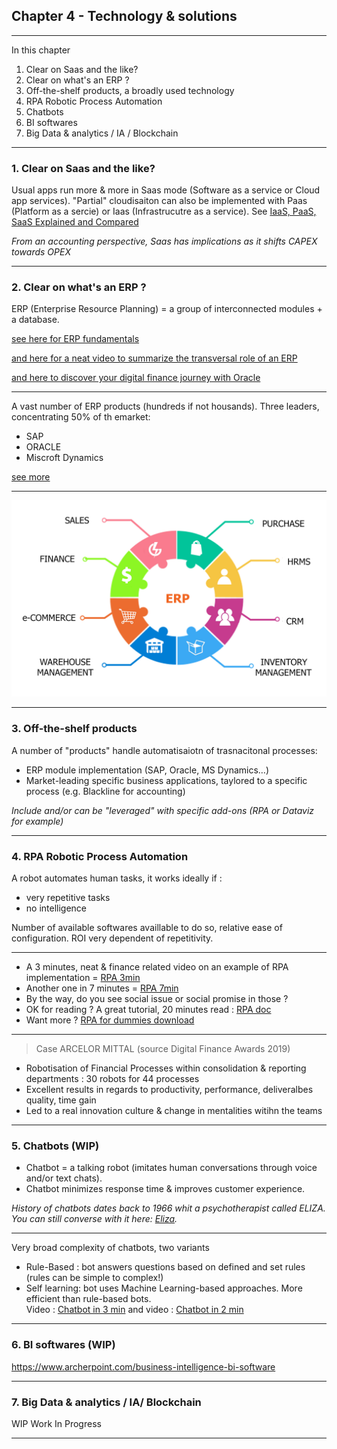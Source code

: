 ## Chapter 4 - Technology & solutions

----

In this chapter
1. Clear on Saas and the like?
2. Clear on what's an ERP ?
3. Off-the-shelf products, a broadly used technology
4. RPA Robotic Process Automation 
5. Chatbots
6. BI softwares
7. Big Data & analytics / IA / Blockchain

----

### 1. Clear on Saas and the like?

Usual apps run more & more in Saas mode (Software as a service or Cloud app services). 
"Partial" cloudisaiton can also be implemented with Paas (Platform as a sercie) or Iaas (Infrastrucutre as a service). 
See [IaaS, PaaS, SaaS Explained and Compared](https://apprenda.com/library/paas/iaas-paas-saas-explained-compared/)     

*From an accounting perspective, Saas has implications as it shifts CAPEX towards OPEX*

----

### 2. Clear on what's an ERP ?
ERP (Enterprise Resource Planning) = a group of interconnected modules + a database.

[see here for ERP fundamentals](https://www.oracle.com/applications/erp/what-is-erp.html)

[and here for a neat video to summarize the transversal role of an ERP](https://videos.cdn.sap.com/vod/2017/delivering-on-the-promise.mp4)

[and here to discover your digital finance journey with Oracle](https://www.oracle.com/webfolder/assets/digibook/erp-cloudjourney/index.html?src=RoadmapTYP&elq_mid=94867&sh=&cmid=WWMK160606P00031C0004)


----

A vast number of ERP products (hundreds if not housands). 
Three leaders, concentrating 50% of th emarket:
- SAP
- ORACLE
- Miscroft Dynamics    

[see more](http://www.businessnsoftware.com/erp-market-share/)

----

<img src="images/erp3.png" style="background:none; border:none; box-shadow:none;"/>     

----

### 3. Off-the-shelf products 
A number of "products" handle automatisaiotn of trasnacitonal processes:
- ERP module implementation (SAP, Oracle, MS Dynamics…)
- Market-leading specific business applications, taylored to a specific process (e.g. Blackline for accounting)    

*Include and/or can be "leveraged" with specific add-ons (RPA or Dataviz for example)*

----

### 4. RPA Robotic Process Automation

A robot automates human tasks, it works ideally if : 
- very repetitive tasks
- no intelligence

Number of available softwares availlable to do so, relative ease of configuration. ROI very dependent of repetitivity.

----

- A 3 minutes, neat & finance related video on an example of RPA implementation = [RPA 3min](https://youtu.be/xW95yb6J1eU)
- Another one in 7 minutes = [RPA 7min](https://youtu.be/loOR-nz9DGY)
- By the way, do you see social issue or social promise in those ?
- OK for reading ? A great tutorial, 20 minutes read : [RPA doc](https://www.guru99.com/robotic-process-automation-tutorial.html)
- Want more ? [RPA for dummies download](https://www.nice.com/websites/rpa/assets/robotic_process_automation_for_dummies.pdf)

----

> Case ARCELOR MITTAL (source Digital Finance Awards 2019)   

- Robotisation of Financial Processes within consolidation & reporting departments : 30 robots for 44 processes
- Excellent results in regards to productivity, performance, deliveralbes quality, time gain
- Led to a real innovation culture & change in mentalities witihn the teams

----

### 5. Chatbots (WIP)

- Chatbot = a talking robot (imitates human conversations through voice and/or text chats).    
- Chatbot minimizes response time & improves customer experience.    

*History of chatbots dates back to 1966 whit a psychotherapist called ELIZA. You can still converse with it here: [Eliza](http://psych.fullerton.edu/mbirnbaum/psych101/Eliza.htm?utm_source=ubisend.com&utm_medium=blog-link&utm_campaign=ubisend).*   

----

Very broad complexity of chatbots, two variants
- Rule-Based : bot answers questions based on defined and set rules (rules can be simple to complex!)
- Self learning: bot uses Machine Learning-based approaches. More efficient than rule-based bots.    
Video : [Chatbot in 3 min](https://www.youtube.com/watch?v=38sL6pADCog) and video : [Chatbot in 2 min](https://www.youtube.com/watch?v=pX6zqaEHAdw) 

----

### 6. BI softwares (WIP)

https://www.archerpoint.com/business-intelligence-bi-software

----

### 7. Big Data & analytics / IA/ Blockchain 

WIP Work In Progress 

----


